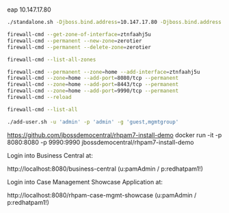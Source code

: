 #

eap 10.147.17.80

```bash
./standalone.sh -Djboss.bind.address=10.147.17.80 -Djboss.bind.address.management=10.147.17.80

firewall-cmd --get-zone-of-interface=ztnfaahj5u
firewall-cmd --permanent --new-zone=zerotier
firewall-cmd --permanent --delete-zone=zerotier

firewall-cmd --list-all-zones

firewall-cmd --permanent --zone=home --add-interface=ztnfaahj5u
firewall-cmd --zone=home --add-port=8080/tcp --permanent
firewall-cmd --zone=home --add-port=8443/tcp --permanent
firewall-cmd --zone=home --add-port=9990/tcp --permanent
firewall-cmd --reload

firewall-cmd --list-all

./add-user.sh -u 'admin' -p 'admin' -g 'guest,mgmtgroup'
```

https://github.com/jbossdemocentral/rhpam7-install-demo
                                                                           docker run -it -p 8080:8080 -p 9990:9990 jbossdemocentral/rhpam7-install-demo

Login into Business Central at:

http://localhost:8080/business-central  (u:pamAdmin / p:redhatpam1!)       

Login into Case Management Showcase Application at:                        

http://localhost:8080/rhpam-case-mgmt-showcase  (u:pamAdmin / p:redhatpam1!)